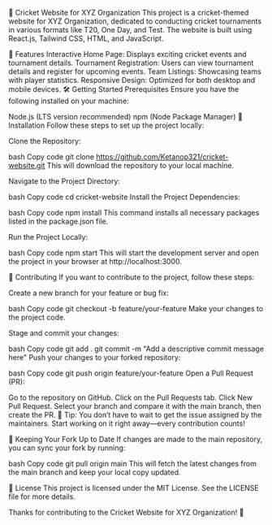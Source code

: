 🏏 Cricket Website for XYZ Organization
This project is a cricket-themed website for XYZ Organization, dedicated to conducting cricket tournaments in various formats like T20, One Day, and Test. The website is built using React.js, Tailwind CSS, HTML, and JavaScript.

🌟 Features
Interactive Home Page: Displays exciting cricket events and tournament details.
Tournament Registration: Users can view tournament details and register for upcoming events.
Team Listings: Showcasing teams with player statistics.
Responsive Design: Optimized for both desktop and mobile devices.
🛠️ Getting Started
Prerequisites
Ensure you have the following installed on your machine:

Node.js (LTS version recommended)
npm (Node Package Manager)
🚀 Installation
Follow these steps to set up the project locally:

Clone the Repository:

bash
Copy code
git clone https://github.com/Ketanop321/cricket-website.git
This will download the repository to your local machine.

Navigate to the Project Directory:

bash
Copy code
cd cricket-website
Install the Project Dependencies:

bash
Copy code
npm install
This command installs all necessary packages listed in the package.json file.

Run the Project Locally:

bash
Copy code
npm start
This will start the development server and open the project in your browser at http://localhost:3000.

👥 Contributing
If you want to contribute to the project, follow these steps:

Create a new branch for your feature or bug fix:

bash
Copy code
git checkout -b feature/your-feature
Make your changes to the project code.

Stage and commit your changes:

bash
Copy code
git add .
git commit -m "Add a descriptive commit message here"
Push your changes to your forked repository:

bash
Copy code
git push origin feature/your-feature
Open a Pull Request (PR):

Go to the repository on GitHub.
Click on the Pull Requests tab.
Click New Pull Request.
Select your branch and compare it with the main branch, then create the PR.
📢 Tip: You don’t have to wait to get the issue assigned by the maintainers. Start working on it right away—every contribution counts!

🔄 Keeping Your Fork Up to Date
If changes are made to the main repository, you can sync your fork by running:

bash
Copy code
git pull origin main
This will fetch the latest changes from the main branch and keep your local copy updated.

📝 License
This project is licensed under the MIT License. See the LICENSE file for more details.

Thanks for contributing to the Cricket Website for XYZ Organization! 🎉

